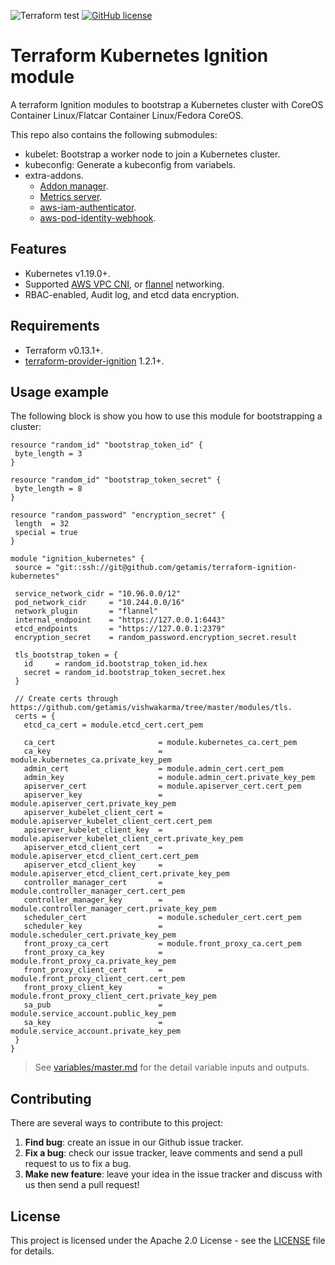 ![Terraform test](https://github.com/getamis/terraform-ignition-kubernetes/workflows/Terraform%20test/badge.svg) [![GitHub license](https://img.shields.io/github/license/getamis/terraform-ignition-kubernetes)](https://github.com/getamis/terraform-ignition-kubernetes/blob/master/LICENSE)
# Terraform Kubernetes Ignition module
A terraform Ignition modules to bootstrap a Kubernetes cluster with CoreOS Container Linux/Flatcar Container Linux/Fedora CoreOS.

This repo also contains the following submodules:

* kubelet: Bootstrap a worker node to join a Kubernetes cluster.
* kubeconfig: Generate a kubeconfig from variabels.
* extra-addons.
  - [Addon manager](https://github.com/kubernetes/kubernetes/tree/master/cluster/addons/addon-manager).
  - [Metrics server](https://github.com/kubernetes-sigs/metrics-server).
  - [aws-iam-authenticator](https://github.com/kubernetes-sigs/aws-iam-authenticator).
  - [aws-pod-identity-webhook](https://github.com/aws/amazon-eks-pod-identity-webhook).

## Features

* Kubernetes v1.19.0+.
* Supported [AWS VPC CNI](https://github.com/aws/amazon-vpc-cni-k8s), or [flannel](https://github.com/coreos/flannel) networking.
* RBAC-enabled, Audit log, and etcd data encryption.

## Requirements

* Terraform v0.13.1+.
* [terraform-provider-ignition](https://github.com/terraform-providers/terraform-provider-ignition) 1.2.1+.

## Usage example
The following block is show you how to use this module for bootstrapping a cluster:
 
 ```hcl
resource "random_id" "bootstrap_token_id" {
  byte_length = 3
}

resource "random_id" "bootstrap_token_secret" {
  byte_length = 8
}

resource "random_password" "encryption_secret" {
  length  = 32
  special = true
}

module "ignition_kubernetes" {
  source = "git::ssh://git@github.com/getamis/terraform-ignition-kubernetes"

  service_network_cidr = "10.96.0.0/12"
  pod_network_cidr     = "10.244.0.0/16"
  network_plugin       = "flannel"
  internal_endpoint    = "https://127.0.0.1:6443"
  etcd_endpoints       = "https://127.0.0.1:2379"
  encryption_secret    = random_password.encryption_secret.result

  tls_bootstrap_token = {
    id     = random_id.bootstrap_token_id.hex
    secret = random_id.bootstrap_token_secret.hex
  }

  // Create certs through https://github.com/getamis/vishwakarma/tree/master/modules/tls.
  certs = {
    etcd_ca_cert = module.etcd_cert.cert_pem

    ca_cert                       = module.kubernetes_ca.cert_pem
    ca_key                        = module.kubernetes_ca.private_key_pem
    admin_cert                    = module.admin_cert.cert_pem
    admin_key                     = module.admin_cert.private_key_pem
    apiserver_cert                = module.apiserver_cert.cert_pem
    apiserver_key                 = module.apiserver_cert.private_key_pem
    apiserver_kubelet_client_cert = module.apiserver_kubelet_client_cert.cert_pem
    apiserver_kubelet_client_key  = module.apiserver_kubelet_client_cert.private_key_pem
    apiserver_etcd_client_cert    = module.apiserver_etcd_client_cert.cert_pem
    apiserver_etcd_client_key     = module.apiserver_etcd_client_cert.private_key_pem
    controller_manager_cert       = module.controller_manager_cert.cert_pem
    controller_manager_key        = module.controller_manager_cert.private_key_pem
    scheduler_cert                = module.scheduler_cert.cert_pem
    scheduler_key                 = module.scheduler_cert.private_key_pem
    front_proxy_ca_cert           = module.front_proxy_ca.cert_pem
    front_proxy_ca_key            = module.front_proxy_ca.private_key_pem
    front_proxy_client_cert       = module.front_proxy_client_cert.cert_pem
    front_proxy_client_key        = module.front_proxy_client_cert.private_key_pem
    sa_pub                        = module.service_account.public_key_pem
    sa_key                        = module.service_account.private_key_pem
  }
}
```

> See [variables/master.md](docs/variables/master.md) for the detail variable inputs and outputs.

## Contributing
There are several ways to contribute to this project:

1. **Find bug**: create an issue in our Github issue tracker.
2. **Fix a bug**: check our issue tracker, leave comments and send a pull request to us to fix a bug.
3. **Make new feature**: leave your idea in the issue tracker and discuss with us then send a pull request!

## License
This project is licensed under the Apache 2.0 License - see the [LICENSE](LICENSE) file for details.
